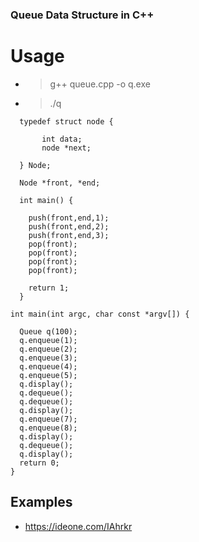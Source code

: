 ### Queue Data Structure in C++

# Usage

* >g++ queue.cpp -o q.exe
* >./q
```
  typedef struct node {
 
       int data;
       node *next;
         
  } Node;

  Node *front, *end; 

  int main() {

    push(front,end,1);
    push(front,end,2);
    push(front,end,3);
    pop(front);
    pop(front);
    pop(front);
    pop(front);

    return 1; 
  } 
```

```
int main(int argc, char const *argv[]) {
 
  Queue q(100);
  q.enqueue(1);
  q.enqueue(2);
  q.enqueue(3);
  q.enqueue(4);
  q.enqueue(5);
  q.display();
  q.dequeue();
  q.dequeue();
  q.display();
  q.enqueue(7);
  q.enqueue(8);
  q.display();
  q.dequeue();
  q.display();
  return 0;
}
```
  
## Examples
* https://ideone.com/IAhrkr  
